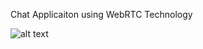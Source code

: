 Chat Applicaiton using WebRTC Technology

![alt text](https://github.com/PatelRaj1998/Chat-Application-Using-WebRTC-Technology/blob/public/img/Readme_helper/1.png?raw=true)